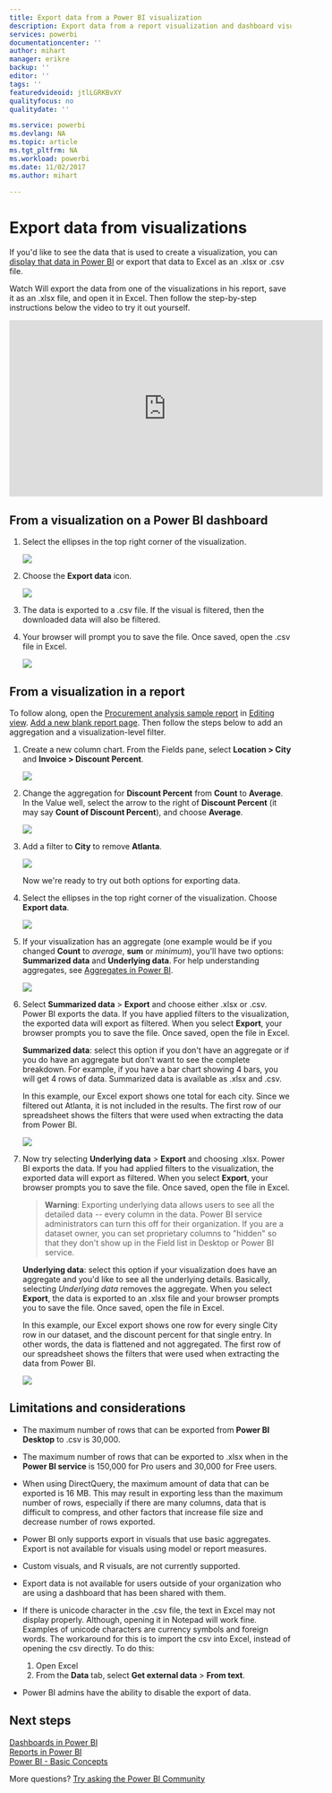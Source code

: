 ```yaml
---
title: Export data from a Power BI visualization
description: Export data from a report visualization and dashboard visualization and view it in Excel.
services: powerbi
documentationcenter: ''
author: mihart
manager: erikre
backup: ''
editor: ''
tags: ''
featuredvideoid: jtlLGRKBvXY
qualityfocus: no
qualitydate: ''

ms.service: powerbi
ms.devlang: NA
ms.topic: article
ms.tgt_pltfrm: NA
ms.workload: powerbi
ms.date: 11/02/2017
ms.author: mihart

---
```

# Export data from visualizations
If you'd like to see the data that is used to create a visualization, you can [display that data in Power BI](powerbi-service-reports-see-data.md) or export that data to Excel as an .xlsx or .csv file.   

Watch Will export the data from one of the visualizations in his report, save it as an .xlsx file, and open it in Excel. Then follow the step-by-step instructions below the video to try it out yourself.

<iframe width="560" height="315" src="https://www.youtube.com/embed/KjheMTGjDXw" frameborder="0" allowfullscreen></iframe>

## From a visualization on a Power BI dashboard
1. Select the ellipses in the top right corner of the visualization.
   
    ![](media/power-bi-visualization-export-data/pbi-export-tile3.png)
2. Choose the  **Export data** icon.
   
    ![](media/power-bi-visualization-export-data/pbi_export_dash.png)
3. The data is exported to a .csv file. If the visual is filtered, then the downloaded data will also be filtered.
4. Your browser will prompt you to save the file.  Once saved, open the .csv file in Excel.
   
    ![](media/power-bi-visualization-export-data/pbi-export-to-excel.png)

## From a visualization in a report
To follow along, open the [Procurement analysis sample report](sample-procurement.md) in [Editing view](powerbi-service-go-from-reading-view-to-editing-view.md). [Add a new blank report page](power-bi-report-add-page.md). Then follow the steps below to add an aggregation and a visualization-level filter.

1. Create a new column chart.  From the Fields pane, select **Location > City** and **Invoice > Discount Percent**.   
   
    ![](media/power-bi-visualization-export-data/power-bi-export-data3.png)
2. Change the aggregation for **Discount Percent** from **Count** to **Average**. In the Value well, select the arrow to the right of **Discount Percent** (it may say **Count of Discount Percent**), and choose **Average**.
   
    ![](media/power-bi-visualization-export-data/power-bi-export-data6.png)
3. Add a filter to **City** to remove **Atlanta**.
   
   ![](media/power-bi-visualization-export-data/power-bi-export-data4.png)
   
   Now we're ready to try out both options for exporting data.
4. Select the ellipses in the top right corner of the visualization. Choose  **Export data**.
   
   ![](media/power-bi-visualization-export-data/power-bi-export-data2.png)
5. If your visualization has an aggregate (one example would be if you changed **Count** to *average*, **sum** or *minimum*),  you'll have two options: **Summarized data** and **Underlying data**. For help understanding aggregates, see [Aggregates in Power BI](service-aggregates.md).
   
    ![](media/power-bi-visualization-export-data/power-bi-export-data5.png)
6. Select **Summarized data** > **Export** and choose either .xlsx or .csv. Power BI exports the data.  If you have applied filters to the visualization, the exported data will export as filtered. When you select  **Export**, your browser prompts you to save the file. Once saved, open the file in Excel.
   
   **Summarized data**: select this option if you don't have an aggregate or if you do have an aggregate but don't want to see the complete breakdown. For example, if you have a bar chart showing 4 bars, you will get 4 rows of data. Summarized data is available as .xlsx and .csv.
   
   In this example, our Excel export shows one total for each city. Since we filtered out Atlanta, it is not included in the results.  The first row of our spreadsheet shows the filters that were used when extracting the data from Power BI.
   
   ![](media/power-bi-visualization-export-data/power-bi-export-data7.png)
7. Now try selecting **Underlying data** > **Export** and choosing .xlsx. Power BI exports the data. If you had applied filters to the visualization, the exported data will export as filtered. When you select  **Export**, your browser prompts you to save the file. Once saved, open the file in Excel.
   
   > **Warning**: Exporting underlying data allows users to see all the detailed data -- every column in the data. Power BI service administrators can turn this off for their organization. If you are a dataset owner, you can set proprietary columns to "hidden" so that they don't show up in the Field list in Desktop or Power BI service.
   > 
   > 
   
   **Underlying data**: select this option if your visualization does have an aggregate and you'd like to see all the underlying details. Basically, selecting *Underlying data* removes the aggregate. When you select **Export**, the data is exported to an .xlsx file and your browser prompts you to save the file. Once saved, open the file in Excel.
   
   In this example, our Excel export shows one row for every single City row in our dataset, and the discount percent for that single entry. In other words, the data is flattened and not aggregated. The first row of our spreadsheet shows the filters that were used when extracting the data from Power BI.  
   
   ![](media/power-bi-visualization-export-data/power-bi-export-data8.png)

## Limitations and considerations
* The maximum number of rows that can be exported from **Power BI Desktop** to .csv is 30,000.
* The maximum number of rows that can be exported to .xlsx when in the **Power BI service** is 150,000 for Pro users and 30,000 for Free users.
* When using DirectQuery, the maximum amount of data that can be exported is 16 MB. This may result in exporting less than the maximum number of rows, especially if there are many columns, data that is difficult to compress, and other factors that increase file size and decrease number of rows exported.
* Power BI only supports export in visuals that use basic aggregates. Export is not available for visuals using model or report measures.
* Custom visuals, and R visuals, are not currently supported.
* Export data is not available for users outside of your organization who are using a dashboard that has been shared with them. 
* If there is unicode character in the .csv file, the text in Excel may not display properly. Although, opening it in Notepad will work fine. Examples of unicode characters are currency symbols and foreign words. The workaround for this is to import the csv into Excel, instead of opening the csv directly. To do this:
  
  1. Open Excel
  2. From the **Data** tab, select **Get external data** > **From text**.
* Power BI admins have the ability to disable the export of data.

## Next steps
[Dashboards in Power BI](powerbi-service-dashboards.md)  
[Reports in Power BI](powerbi-service-reports.md)  
[Power BI - Basic Concepts](powerbi-service-basic-concepts.md)

More questions? [Try asking the Power BI Community](http://community.powerbi.com/)

